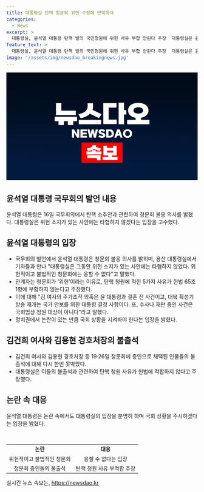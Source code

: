 ```yaml
---
title: 대통령실 탄핵 청문회 위헌 주장에 반박하다
categories:
  - News
excerpt: >
  대통령실, 윤석열 대통령 탄핵 발의 국민청원에 위헌 사유 부합 안된다 주장  대통령실은 윤 대통령 탄핵에 대한 청문회 불응을 강하게 주장하며, 청문회의 5가지 사유가 헌법에 부합하지 않는다고 주장했다. 김 여사의 주가조작 의혹은 윤 대통령과 결혼 전 사건이고, 대북 확성기 방송 재개는 국가 안보를 위한 대통령 결정 사항이라고 주장했다. 이에 대한 여당의 주장과 국회 상황을 지켜봐야 한다는 덧붙임이 이뤄졌다.
feature_text: >
  대통령실, 윤석열 대통령 탄핵 발의 국민청원에 위헌 사유 부합 안된다 주장  대통령실은 윤 대통령 탄핵에 대한 청문회 불응을 강하게 주장하며, 청문회의 5가지 사유가 헌법에 부합하지 않는다고 주장했다. 김 여사의 주가조작 의혹은 윤 대통령과 결혼 전 사건이고, 대북 확성기 방송 재개는 국가 안보를 위한 대통령 결정 사항이라고 주장했다. 이에 대한 여당의 주장과 국회 상황을 지켜봐야 한다는 덧붙임이 이뤄졌다.
image: '/assets/img/newsdao_breakingnews.jpg'
---
```


<p><img src="/assets/img/newsdao_breakingnews.jpg" alt="pcversion 속보" /></p>

<h2 data-ke-size="size26">윤석열 대통령 국무회의 발언 내용</h2>

<p data-ke-size="size16">윤석열 대통령은 16일 국무회의에서 탄핵 소추안과 관련하여 청문회 불응 의사를 밝혔다. 대통령실은 위헌 소지가 있는 사안에는 타협하지 않겠다는 입장을 고수했다.</p>

<h2 data-ke-size="size26">윤석열 대통령의 입장</h2>

<ul>
  <li>국무회의 발언에서 윤석열 대통령은 청문회 불응 의사를 밝히며, 용산 대통령실에서 기자들과 만나 "대통령실은 그동안 위헌 소지가 있는 사안에는 타협하지 않았다. 위헌적이고 불법적인 청문회에는 응할 수 없다"고 말했다.</li>
  <li>관계자는 청문회가 ‘위헌’이라는 이유로, 탄핵 청원에 적힌 5가지 사유가 헌법 65조1항에 부합하지 않는다고 주장했다.</li>
  <li>이에 대해 "김 여사의 주가조작 의혹은 윤 대통령과 결혼 전 사건이고, 대북 확성기 방송 재개는 국가 안보를 위한 대통령 결정 사항이다. 또, 수사나 재판 중인 사건은 국회법상 청원 대상이 아니다"라고 말했다.</li>
  <li>정치권에서 논란이 있는 만큼 국회 상황을 지켜봐야 한다는 입장을 밝혔다.</li>
</ul>

<h2 data-ke-size="size26">김건희 여사와 김용현 경호처장의 불출석</h2>

<ul>
  <li>김건희 여사와 김용현 경호처장 등 19·26일 청문회에 증인으로 채택된 인물들의 불출석에 대해 다시 한번 못박았다.</li>
  <li>대통령실은 이들의 불출석과 관련하여 탄핵 청원 사유가 헌법에 적합하지 않다고 주장했다.</li>
</ul>

<h2 data-ke-size="size26">논란 속 대응</h2>

<p data-ke-size="size16">윤석열 대통령은 논란 속에서도 대통령실의 입장을 분명히 하며 국회 상황을 주시하겠다는 입장을 밝혔다.</p>

<p data-ke-size="size16">&nbsp;</p>

<table>
  <tbody>
    <tr>
      <td style="text-align: center; height: 17px;"><b>논란</b></td>
      <td style="text-align: center; height: 17px;"><b>대응</b></td>
    </tr>
    <tr>
      <td style="text-align: center; height: 17px;">위헌적이고 불법적인 청문회</td>
      <td style="text-align: center; height: 17px;">응할 수 없다는 입장</td>
    </tr>
    <tr>
      <td style="text-align: center; height: 17px;">청문회 증인들의 불출석</td>
      <td style="text-align: center; height: 17px;">탄핵 청원 사유 부적합 주장</td>
    </tr>
  </tbody>
</table>
실시간 뉴스 속보는, <a href="https://newsdao.kr" rel="dofollow">https://newsdao.kr</a>



